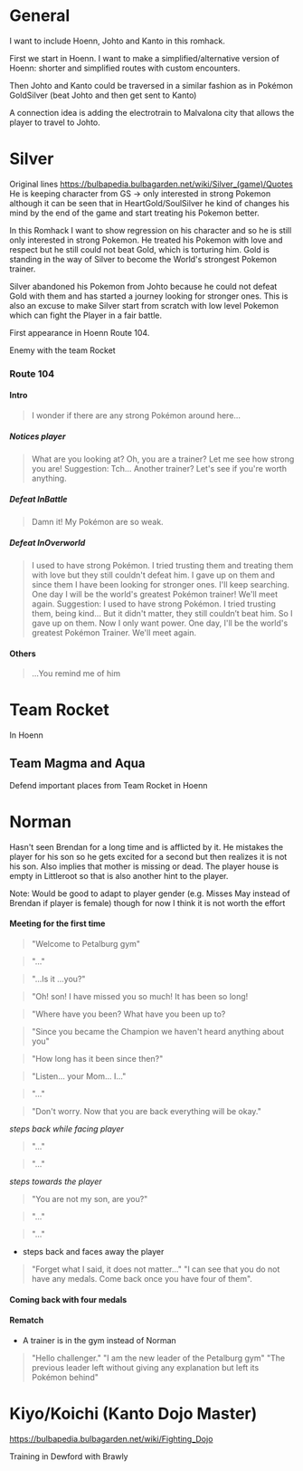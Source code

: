 # General
I want to include Hoenn, Johto and Kanto in this romhack. 

First we start in Hoenn. I want to make a simplified/alternative version of Hoenn: shorter and simplified routes with custom encounters.

Then Johto and Kanto could be traversed in a similar fashion as in Pokémon GoldSilver (beat Johto and then get sent to Kanto)

A connection idea is adding the electrotrain to Malvalona city that allows the player to travel to Johto.

# Silver
 Original lines https://bulbapedia.bulbagarden.net/wiki/Silver_(game)/Quotes
 He is keeping character from GS -> only interested in strong Pokemon although it can be seen that in HeartGold/SoulSilver he kind of changes his mind by the end of the game and start treating his Pokemon better.

 In this Romhack I want to show regression on his character and so he is still only interested in strong Pokemon. He treated his Pokemon with love and respect but he still could not beat Gold, which is torturing him. Gold is standing in the way of Silver to become the World's strongest Pokemon trainer.

 Silver abandoned his Pokemon from Johto because he could not defeat Gold with them and has started a journey looking for stronger ones. This is also an excuse to make Silver start from scratch with low level Pokemon which can fight the Player in a fair battle.

First appearance in Hoenn Route 104.

Enemy with the team Rocket

### Route 104
#### Intro
> I wonder if there are any strong Pokémon around here...
##### Notices player
> What are you looking at?
> Oh, you are a trainer? Let me see how strong you are!
Suggestion:
> Tch… Another trainer? Let's see if you're worth anything.
##### Defeat InBattle
> Damn it! My Pokémon are so weak.
##### Defeat InOverworld
> I used to have strong Pokémon. I tried trusting them and treating them with love but they still couldn't defeat him.
> I gave up on them and since them I have been looking for stronger ones.
> I'll keep searching. One day I will be the world's greatest Pokémon trainer!
> We'll meet again.
Suggestion:
> I used to have strong Pokémon. I tried trusting them, being kind... 
But it didn't matter, they still couldn’t beat him.
So I gave up on them. Now I only want power.
One day, I'll be the world's greatest Pokémon Trainer.
We'll meet again.

#### Others
> ...You remind me of him

    
# Team Rocket
In Hoenn

## Team Magma and Aqua
Defend important places from Team Rocket in Hoenn


# Norman

Hasn't seen Brendan for a long time and is afflicted by it. He mistakes the player for his son so he gets excited for a second but then realizes it is not his son. Also implies that mother is missing or dead. The player house is empty in Littleroot so that is also another hint to the player.

Note: Would be good to adapt to player gender (e.g. Misses May instead of Brendan if player is female) though for now I think it is not worth the effort

#### Meeting for the first time
> "Welcome to Petalburg gym"

> "..."

> "...Is it ...you?"

> "Oh! son! I have missed you so much! It has been so long!

> "Where have you been? What have you been up to?

> "Since you became the Champion we haven't heard anything about you"

> "How long has it been since then?"

> "Listen... your Mom... I..."

> "..."

> "Don't worry. Now that you are back everything will be okay."

*steps back while facing player*

> "..."

> "..."

*steps towards the player*

> "You are not my son, are you?"

> "..."

> "..."
* steps back and faces away the player
> "Forget what I said, it does not matter..."
> "I can see that you do not have any medals. Come back once you have four of them".

#### Coming back with four medals

#### Rematch
* A trainer is in the gym instead of Norman
> "Hello challenger."
> "I am the new leader of the Petalburg gym"
> "The previous leader left without giving any explanation but left its Pokémon behind"

# Kiyo/Koichi (Kanto Dojo Master)
https://bulbapedia.bulbagarden.net/wiki/Fighting_Dojo

Training in Dewford with Brawly
